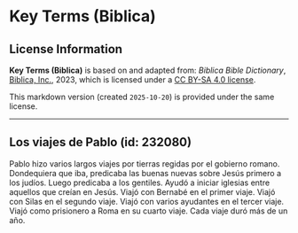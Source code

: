 # Key Terms (Biblica)

## License Information

**Key Terms (Biblica)** is based on and adapted from: _Biblica Bible Dictionary_, [Biblica, Inc.](https://www.biblica.com/), 2023, which is licensed under a [CC BY-SA 4.0 license](https://creativecommons.org/licenses/by-sa/4.0/legalcode.en).

This markdown version (created `2025-10-20`) is provided under the same license.



--------------------------------

## Los viajes de Pablo (id: 232080)

Pablo hizo varios largos viajes por tierras regidas por el gobierno romano. Dondequiera que iba, predicaba las buenas nuevas sobre Jesús primero a los judíos. Luego predicaba a los gentiles. Ayudó a iniciar iglesias entre aquellos que creían en Jesús. Viajó con Bernabé en el primer viaje. Viajó con Silas en el segundo viaje. Viajó con varios ayudantes en el tercer viaje. Viajó como prisionero a Roma en su cuarto viaje. Cada viaje duró más de un año.


